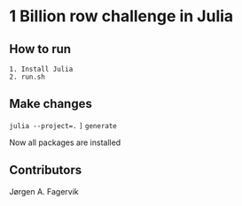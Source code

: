 # 1 Billion row challenge in Julia

## How to run

    1. Install Julia
    2. run.sh

## Make changes

`julia --project=.`
`]`
`generate`

Now all packages are installed

## Contributors

Jørgen A. Fagervik
